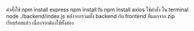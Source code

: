 คำสั่งใช้ npm install express
npm install fs
npm install axios
ใช้คำสั่ง  ใน terminal node ./backend/index.js หลังจากรวมทั้ง backend กับ frontend  ที่แตกจาก zip เรียบร้อยแล้ว เนื่องจากต้องใช้ทั้งสอง
